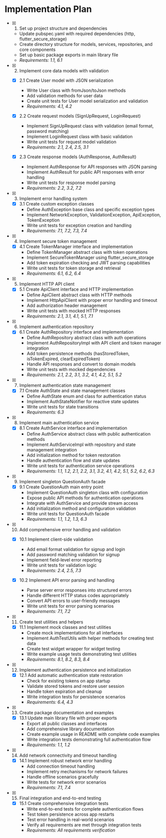 # Implementation Plan

- [x] 1. Set up project structure and dependencies
  - Update pubspec.yaml with required dependencies (http, flutter_secure_storage)
  - Create directory structure for models, services, repositories, and core components
  - Set up basic package exports in main library file
  - _Requirements: 1.1, 6.1_

- [x] 2. Implement core data models with validation
  - [x] 2.1 Create User model with JSON serialization
    - Write User class with fromJson/toJson methods
    - Add validation methods for user data
    - Create unit tests for User model serialization and validation
    - _Requirements: 4.1, 4.2_

  - [x] 2.2 Create request models (SignUpRequest, LoginRequest)
    - Implement SignUpRequest class with validation (email format, password matching)
    - Implement LoginRequest class with basic validation
    - Write unit tests for request model validation
    - _Requirements: 2.1, 2.4, 2.5, 3.1_

  - [x] 2.3 Create response models (AuthResponse, AuthResult)
    - Implement AuthResponse for API responses with JSON parsing
    - Implement AuthResult for public API responses with error handling
    - Write unit tests for response model parsing
    - _Requirements: 2.2, 3.2, 7.2_

- [x] 3. Implement error handling system
  - [x] 3.1 Create custom exception classes
    - Define AuthException base class and specific exception types
    - Implement NetworkException, ValidationException, ApiException, TokenException
    - Write unit tests for exception creation and handling
    - _Requirements: 7.1, 7.2, 7.3, 7.4_

- [x] 4. Implement secure token management
  - [x] 4.1 Create TokenManager interface and implementation
    - Define TokenManager abstract class with token operations
    - Implement SecureTokenManager using flutter_secure_storage
    - Add token expiration checking and JWT parsing capabilities
    - Write unit tests for token storage and retrieval
    - _Requirements: 6.1, 6.2, 6.4_

- [x] 5. Implement HTTP API client
  - [x] 5.1 Create ApiClient interface and HTTP implementation
    - Define ApiClient abstract class with HTTP methods
    - Implement HttpApiClient with proper error handling and timeout
    - Add authorization header management
    - Write unit tests with mocked HTTP responses
    - _Requirements: 2.1, 3.1, 4.1, 5.1, 7.1_

- [x] 6. Implement authentication repository
  - [x] 6.1 Create AuthRepository interface and implementation
    - Define AuthRepository abstract class with auth operations
    - Implement AuthRepositoryImpl with API client and token manager integration
    - Add token persistence methods (hasStoredToken, isTokenExpired, clearExpiredToken)
    - Handle API responses and convert to domain models
    - Write unit tests with mocked dependencies
    - _Requirements: 2.1, 2.2, 3.1, 3.2, 4.1, 4.2, 5.1, 5.2_

- [x] 7. Implement authentication state management
  - [x] 7.1 Create AuthState and state management classes
    - Define AuthState enum and class for authentication status
    - Implement AuthStateNotifier for reactive state updates
    - Write unit tests for state transitions
    - _Requirements: 6.3_

- [x] 8. Implement main authentication service
  - [x] 8.1 Create AuthService interface and implementation
    - Define AuthService abstract class with public authentication methods
    - Implement AuthServiceImpl with repository and state management integration
    - Add initialization method for token restoration
    - Handle authentication flow and state updates
    - Write unit tests for authentication service operations
    - _Requirements: 1.1, 1.2, 2.1, 2.2, 3.1, 3.2, 4.1, 4.2, 5.1, 5.2, 6.2, 6.3_

- [x] 9. Implement singleton QuestionAuth facade
  - [x] 9.1 Create QuestionAuth main entry point
    - Implement QuestionAuth singleton class with configuration
    - Expose public API methods for authentication operations
    - Integrate with AuthService and provide stream access
    - Add initialization method and configuration validation
    - Write unit tests for QuestionAuth facade
    - _Requirements: 1.1, 1.2, 1.3, 6.3_

- [x] 10. Add comprehensive error handling and validation
  - [x] 10.1 Implement client-side validation
    - Add email format validation for signup and login
    - Add password matching validation for signup
    - Implement field-level error reporting
    - Write unit tests for validation logic
    - _Requirements: 2.4, 2.5, 7.3_

  - [x] 10.2 Implement API error parsing and handling
    - Parse server error responses into structured errors
    - Handle different HTTP status codes appropriately
    - Convert API errors to user-friendly messages
    - Write unit tests for error parsing scenarios
    - _Requirements: 7.1, 7.2_

- [x] 11. Create test utilities and helpers
  - [x] 11.1 Implement mock classes and test utilities
    - Create mock implementations for all interfaces
    - Implement AuthTestUtils with helper methods for creating test data
    - Create test widget wrapper for widget testing
    - Write example usage tests demonstrating test utilities
    - _Requirements: 8.1, 8.2, 8.3, 8.4_

- [x] 12. Implement authentication persistence and initialization
  - [x] 12.1 Add automatic authentication state restoration
    - Check for existing tokens on app startup
    - Validate stored tokens and restore user session
    - Handle token expiration and cleanup
    - Write integration tests for persistence scenarios
    - _Requirements: 6.4, 4.3_

- [x] 13. Create package documentation and examples
  - [x] 13.1 Update main library file with proper exports
    - Export all public classes and interfaces
    - Add comprehensive library documentation
    - Create example usage in README with complete code examples
    - Write integration tests demonstrating full authentication flow
    - _Requirements: 1.1, 1.2_

- [x] 14. Add network connectivity and timeout handling
  - [x] 14.1 Implement robust network error handling
    - Add connection timeout handling
    - Implement retry mechanisms for network failures
    - Handle offline scenarios gracefully
    - Write tests for network error scenarios
    - _Requirements: 7.1, 7.4_

- [x] 15. Final integration and end-to-end testing
  - [x] 15.1 Create comprehensive integration tests
    - Write end-to-end tests for complete authentication flows
    - Test token persistence across app restarts
    - Test error handling in real-world scenarios
    - Verify all requirements are met through integration tests
    - _Requirements: All requirements verification_